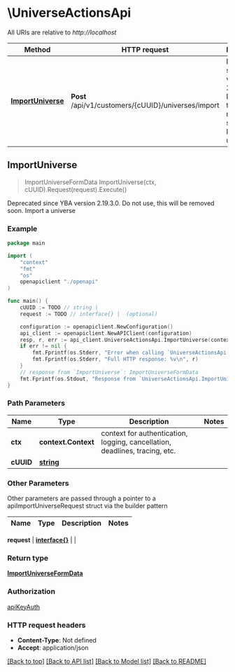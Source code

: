 # \UniverseActionsApi

All URIs are relative to *http://localhost*

Method | HTTP request | Description
------------- | ------------- | -------------
[**ImportUniverse**](UniverseActionsApi.md#ImportUniverse) | **Post** /api/v1/customers/{cUUID}/universes/import | Deprecated since YBA version 2.19.3.0. Do not use, this will be removed soon. Import a universe



## ImportUniverse

> ImportUniverseFormData ImportUniverse(ctx, cUUID).Request(request).Execute()

Deprecated since YBA version 2.19.3.0. Do not use, this will be removed soon. Import a universe

### Example

```go
package main

import (
    "context"
    "fmt"
    "os"
    openapiclient "./openapi"
)

func main() {
    cUUID := TODO // string | 
    request := TODO // interface{} |  (optional)

    configuration := openapiclient.NewConfiguration()
    api_client := openapiclient.NewAPIClient(configuration)
    resp, r, err := api_client.UniverseActionsApi.ImportUniverse(context.Background(), cUUID).Request(request).Execute()
    if err != nil {
        fmt.Fprintf(os.Stderr, "Error when calling `UniverseActionsApi.ImportUniverse``: %v\n", err)
        fmt.Fprintf(os.Stderr, "Full HTTP response: %v\n", r)
    }
    // response from `ImportUniverse`: ImportUniverseFormData
    fmt.Fprintf(os.Stdout, "Response from `UniverseActionsApi.ImportUniverse`: %v\n", resp)
}
```

### Path Parameters


Name | Type | Description  | Notes
------------- | ------------- | ------------- | -------------
**ctx** | **context.Context** | context for authentication, logging, cancellation, deadlines, tracing, etc.
**cUUID** | [**string**](.md) |  | 

### Other Parameters

Other parameters are passed through a pointer to a apiImportUniverseRequest struct via the builder pattern


Name | Type | Description  | Notes
------------- | ------------- | ------------- | -------------

 **request** | [**interface{}**](interface{}.md) |  | 

### Return type

[**ImportUniverseFormData**](ImportUniverseFormData.md)

### Authorization

[apiKeyAuth](../README.md#apiKeyAuth)

### HTTP request headers

- **Content-Type**: Not defined
- **Accept**: application/json

[[Back to top]](#) [[Back to API list]](../README.md#documentation-for-api-endpoints)
[[Back to Model list]](../README.md#documentation-for-models)
[[Back to README]](../README.md)

